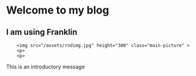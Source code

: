 # Welcome to my blog
## I am using Franklin

~~~
    <img src="/assets/rndimg.jpg" height="300" class="main-picture" >
    <p>
    <p>
~~~


This is an introductory message
